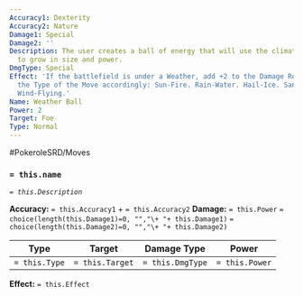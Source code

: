 ```yaml
---
Accuracy1: Dexterity
Accuracy2: Nature
Damage1: Special
Damage2: ''
Description: The user creates a ball of energy that will use the climate around it
  to grow in size and power.
DmgType: Special
Effect: 'If the battlefield is under a Weather, add +2 to the Damage Roll and change
  the Type of the Move accordingly: Sun-Fire. Rain-Water. Hail-Ice. Sandstorm-Rock.
  Wind-Flying.'
Name: Weather Ball
Power: 2
Target: Foe
Type: Normal
---
```


#PokeroleSRD/Moves

### `= this.name` 
*`= this.Description`*

**Accuracy:** `= this.Accuracy1` + `= this.Accuracy2`
**Damage:** `= this.Power` `= choice(length(this.Damage1)=0, "","\+ "+ this.Damage1)` `= choice(length(this.Damage2)=0, "","\+ "+ this.Damage2)`

| Type          | Target          | Damage Type          | Power          |
| ------------- | --------------- | ---------------- | -------------- |
| `= this.Type` | `= this.Target` | `= this.DmgType` | `= this.Power` | 

**Effect:** `= this.Effect`